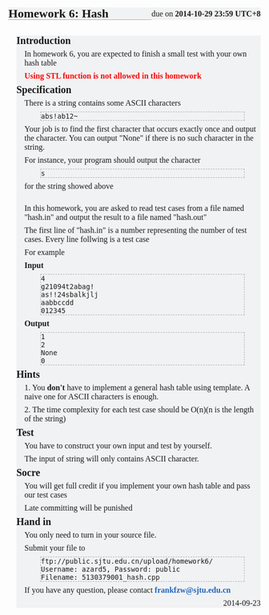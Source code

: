 
<h3 style="padding: 0px; margin: 24px 0px 8px; font-size: 24px; line-height: 24px; border-bottom-width: 1px; border-bottom-style: solid; border-bottom-color: rgb(170, 170, 170); font-family: 'Heiti SC', 黑体-简, 'MS Yahei', 微软雅黑, STXihei, 华文细黑, 'WenQuanYi ZenHei', 文泉驿正黑体, Sans-sarif; background-color: rgb(241, 242, 243);">Homework 6: Hash</h3>
<span class="assignment_due" style="margin: -32px 0px 0px; line-height: 24px; font-size: 16px; float: right; font-family: 'Heiti SC', 黑体-简, 'MS Yahei', 微软雅黑, STXihei, 华文细黑, 'WenQuanYi ZenHei', 文泉驿正黑体, Sans-sarif; background-color: rgb(241, 242, 243);">due on&nbsp;<time class="due_time" datetime="2014-10-29T23:59:59+08:00" style="font-weight: bold;">2014-10-29 23:59 UTC+8</time></span><br style="font-family: 'Heiti SC', 黑体-简, 'MS Yahei', 微软雅黑, STXihei, 华文细黑, 'WenQuanYi ZenHei', 文泉驿正黑体, Sans-sarif; font-size: 16px; line-height: normal; background-color: rgb(241, 242, 243);">
<div class="in" style="margin: 0px 0px 0px 16px; font-family: 'Heiti SC', 黑体-简, 'MS Yahei', 微软雅黑, STXihei, 华文细黑, 'WenQuanYi ZenHei', 文泉驿正黑体, Sans-sarif; font-size: 16px; line-height: normal; background-color: rgb(241, 242, 243);">
<h4 style="padding: 0px; margin: 6px 0px; font-size: 20px; line-height: 20px;">Introduction</h4>
<div class="in" style="margin: 0px 0px 0px 16px;">
<p style="margin: 8px 0px;">In homework 6, you are expected to finish a small test with your own hash table</p>
<p style="margin: 8px 0px; color: red;"><strong>Using STL function is not allowed in this homework</strong></p>
</div>
<h4 style="padding: 0px; margin: 6px 0px; font-size: 20px; line-height: 20px;">Specification</h4>
<div class="in" style="margin: 0px 0px 0px 16px;">
<p style="margin: 8px 0px;">There is a string contains some ASCII characters</p>
<code class="codep" style="border: 1px dashed rgb(170, 170, 170); display: block; margin: 8px 32px;">abs!ab12~</code>
<p style="margin: 8px 0px;">Your job is to find the first character that occurs exactly once and output the character. You can output "None" if there is no such character in the string.</p>
<p style="margin: 8px 0px;"></p>
<p style="margin: 8px 0px;">For instance, your program should output the character<code class="codep" style="border: 1px dashed rgb(170, 170, 170); display: block; margin: 8px 32px;">s</code>for the string showed above<br><br></p>
<p style="margin: 8px 0px;">In this homework, you are asked to read test cases from a file named "hash.in" and output the result to a file named "hash.out"</p>
<p style="margin: 8px 0px;">The first line of "hash.in" is a number representing the number of test cases. Every line follwing is a test case</p>
<p style="margin: 8px 0px;">For example</p>
<p style="margin: 8px 0px;"><strong>Input</strong></p>
<code class="codep" style="border: 1px dashed rgb(170, 170, 170); display: block; margin: 8px 32px;">4<br>g21094t2abag!<br>as!!24sbalkjlj<br>aabbccdd<br>012345<br></code>
<p style="margin: 8px 0px;"><strong>Output</strong></p>
<code class="codep" style="border: 1px dashed rgb(170, 170, 170); display: block; margin: 8px 32px;">1<br>2<br>None<br>0<br></code></div>
<h4 style="padding: 0px; margin: 6px 0px; font-size: 20px; line-height: 20px;">Hints</h4>
<div class="in" a="" style="margin: 0px 0px 0px 16px;">
<p style="margin: 8px 0px;">1. You&nbsp;<strong>don't</strong>&nbsp;have to implement a general hash table using template. A naive one for ASCII characters is enough.</p>
<p style="margin: 8px 0px;">2. The time complexity for each test case should be O(n)(n is the length of the string)</p>
</div>
<h4 style="padding: 0px; margin: 6px 0px; font-size: 20px; line-height: 20px;">Test</h4>
<div class="in" style="margin: 0px 0px 0px 16px;">
<p style="margin: 8px 0px;">You have to construct your own input and test by yourself.</p>
<p style="margin: 8px 0px;">The input of string will only contains ASCII character.</p>
</div>
<h4 style="padding: 0px; margin: 6px 0px; font-size: 20px; line-height: 20px;">Socre</h4>
<div class="in" style="margin: 0px 0px 0px 16px;">
<p style="margin: 8px 0px;">You will get full credit if you implement your own hash table and pass our test cases</p>
<p style="margin: 8px 0px;">Late committing will be punished</p>
</div>
<h4 style="padding: 0px; margin: 6px 0px; font-size: 20px; line-height: 20px;">Hand in</h4>
<div class="in" style="margin: 0px 0px 0px 16px;">
<p style="margin: 8px 0px;">You only need to turn in your source file.</p>
<p style="margin: 8px 0px;">Submit your file to</p>
<p style="margin: 8px 0px;"><code class="codep" style="border: 1px dashed rgb(170, 170, 170); display: block; margin: 8px 32px;">ftp://public.sjtu.edu.cn/upload/homework6/<br>Username: azard5, Password: public<br>Filename: 5130379001_hash.cpp</code></p>
<p style="margin: 8px 0px;">If you have any question, please contact&nbsp;<a href="mailto:frankfzw@sjtu.edu.cn" style="color: rgb(34, 102, 187); font-weight: bold; text-decoration: none; outline-style: none;">frankfzw@sjtu.edu.cn</a></p>
</div>
<time class="assigned_time" datetime="2014-09-23T23:59:59+08:00" style="text-align: right; display: block;">2014-09-23</time></div>
